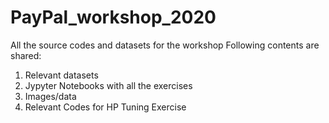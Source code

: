 # PayPal_workshop_2020
All the source codes and datasets for the workshop
Following contents are shared:
1. Relevant datasets
2. Jypyter Notebooks with all the exercises
3. Images/data
4. Relevant Codes for HP Tuning Exercise
